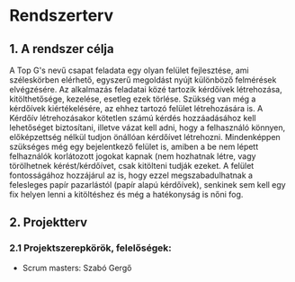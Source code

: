 # Rendszerterv
## 1. A rendszer célja

A Top G's nevű csapat feladata egy olyan felület fejlesztése, ami széleskörben elérhető, egyszerű megoldást nyújt különböző felmérések elvégzésére. Az alkalmazás feladatai közé tartozik kérdőívek létrehozása, kitölthetősége, kezelése, esetleg ezek törlése. Szükség van még a kérdőívek kiértékelésére, az ehhez tartozó felület létrehozására is. A Kérdőív létrehozásakor kötetlen számú kérdés hozzáadásához kell lehetőséget biztosítani, illetve vázat kell adni, hogy a felhasználó könnyen, előképzettség nélkül tudjon önállóan kérdőívet létrehozni. Mindenképpen szükséges még egy bejelentkező felület is, amiben a be nem lépett felhaználók korlátozott jogokat kapnak (nem hozhatnak létre, vagy törölhetnek kérést/kérdőívet, csak kitölteni tudják ezeket. A felület fontosságához hozzájárul az is, hogy ezzel megszabadulhatnak a felesleges papír pazarlástól (papír alapú kérdőívek), senkinek sem kell egy fix helyen lenni a kitöltéshez és még a hatékonyság is nőni fog.

## 2. Projektterv

### 2.1 Projektszerepkörök, felelőségek:
   * Scrum masters: Szabó Gergő
